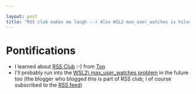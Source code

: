```yaml
---

layout: post
title: "RSS club makes me laugh :-) Also WSL2 max_user_watches is hilarious"
---
```


# Pontifications

* I learned about [RSS Club](https://daverupert.com/rss-club/) :-) from [Ton](https://www.zylstra.org/blog/2019/09/joining-rss-club-as-an-experiment/)
* I'll probably run into the [WSL2\ max\_user\_watches problem](https://daverupert.com/2019/07/a-lament-for-max-user-watches/) in the future too (the blogger who blogged this is part of RSS club; I of course subscribed to the [RSS feed](https://daverupert.com/atom.xml))
